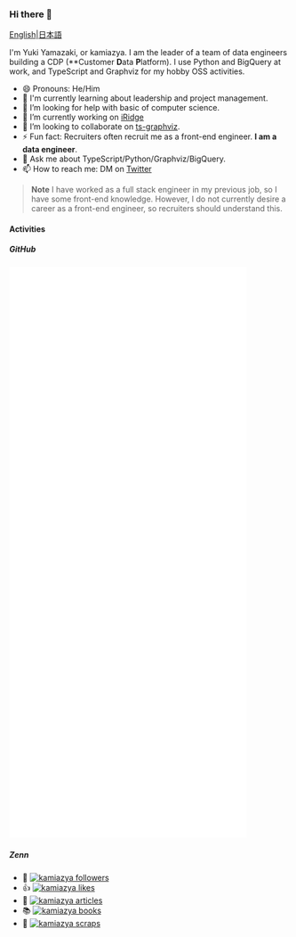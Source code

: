 ### Hi there 👋

[English](./README.md)|[日本語](./README_ja.md)

I'm Yuki Yamazaki, or kamiazya. I am the leader of a team of data engineers building a CDP (**Customer **D**ata **P**latform). I use Python and BigQuery at work, and TypeScript and Graphviz for my hobby OSS activities.

- 😄 Pronouns: He/Him
- 🌱 I'm currently learning about leadership and project management.
- 🤔 I’m looking for help with basic of computer science.
- 🔭 I’m currently working on [iRidge](https://github.com/iridgeinc)
- 👯 I’m looking to collaborate on [ts-graphviz](https://github.com/ts-graphviz).
- ⚡ Fun fact: Recruiters often recruit me as a front-end engineer. **I am a data engineer**.
- 💬 Ask me about TypeScript/Python/Graphviz/BigQuery.
- 📫 How to reach me: DM on [Twitter](https://twitter.com/kamiazya)

> **Note** I have worked as a full stack engineer in my previous job, so I have some front-end knowledge.
> However, I do not currently desire a career as a front-end engineer, so recruiters should understand this.

#### Activities

##### GitHub

![Metrics](./github-metrics.svg)

##### Zenn

- 👱 [![kamiazya followers](https://zenn.badge.nikaera.com/s/kamiazya/followers?style=flat)](https://zenn.dev/kamiazya)
- 👍 [![kamiazya likes](https://zenn.badge.nikaera.com/s/kamiazya/likes?style=flat)](https://zenn.dev/kamiazya)
- 📝 [![kamiazya articles](https://zenn.badge.nikaera.com/s/kamiazya/articles?style=flat)](https://zenn.dev/kamiazya)
- 📚 [![kamiazya books](https://zenn.badge.nikaera.com/s/kamiazya/books?style=flat)](https://zenn.dev/kamiazya)
- 📎 [![kamiazya scraps](https://zenn.badge.nikaera.com/s/kamiazya/scraps?style=flat)](https://zenn.dev/kamiazya)
